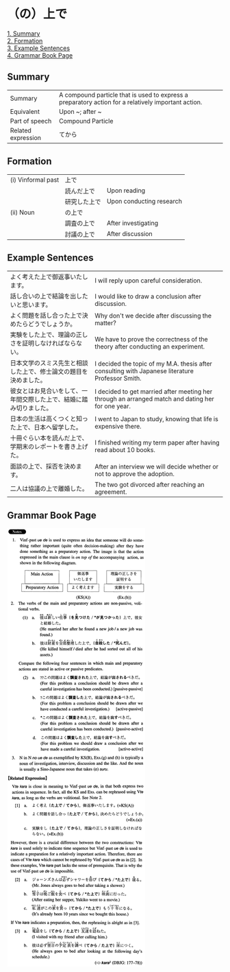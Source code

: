 # （の）上で

[1. Summary](#summary)<br>
[2. Formation](#formation)<br>
[3. Example Sentences](#example-sentences)<br>
[4. Grammar Book Page](#grammar-book-page)<br>


## Summary

<table><tr>   <td>Summary</td>   <td>A compound particle that is used to express a preparatory action for a relatively important action.</td></tr><tr>   <td>Equivalent</td>   <td>Upon ~; after ~</td></tr><tr>   <td>Part of speech</td>   <td>Compound Particle</td></tr><tr>   <td>Related expression</td>   <td>てから</td></tr></table>

## Formation

<table class="table"><tbody><tr class="tr head"><td class="td"><span class="numbers">(i)</span> <span class="bold">Vinformal past</span></td><td class="td"><span class="concept">上で</span></td><td class="td"></td></tr><tr class="tr"><td class="td"></td><td class="td"><span>読んだ</span><span class="concept">上で</span></td><td class="td"><span>Upon reading</span></td></tr><tr class="tr"><td class="td"></td><td class="td"><span>研究した</span><span class="concept">上で</span></td><td class="td"><span>Upon conducting research</span></td></tr><tr class="tr head"><td class="td"><span class="numbers">(ii)</span> <span class="bold">Noun</span></td><td class="td"><span class="concept">の上で</span></td><td class="td"></td></tr><tr class="tr"><td class="td"></td><td class="td"><span>調査</span><span class="concept">の上で</span></td><td class="td"><span>After investigating</span></td></tr><tr class="tr"><td class="td"></td><td class="td"><span>討議</span><span class="concept">の上で</span></td><td class="td"><span>After discussion</span></td></tr></tbody></table>

## Example Sentences

<table><tr>   <td>よく考えた上で御返事いたします。</td>   <td>I will reply upon careful consideration.</td></tr><tr>   <td>話し合いの上で結論を出したいと思います。</td>   <td>I would like to draw a conclusion after discussion.</td></tr><tr>   <td>よく問題を話し合った上で決めたらどうでしょうか。</td>   <td>Why don't we decide after discussing the matter?</td></tr><tr>   <td>実験をした上で、理論の正しさを証明しなければならない。</td>   <td>We have to prove the correctness of the theory after conducting an experiment.</td></tr><tr>   <td>日本文学のスミス先生と相談した上で、修士論文の題目を決めました。</td>   <td>I decided the topic of my M.A. thesis after consulting with Japanese literature Professor Smith.</td></tr><tr>   <td>彼女とはお見合いをして、一年間交際した上で、結婚に踏み切りました。</td>   <td>I decided to get married after meeting her through an arranged match and dating her for one year.</td></tr><tr>   <td>日本の生活は高くつくと知った上で、日本へ留学した。</td>   <td>I went to Japan to study, knowing that life is expensive there.</td></tr><tr>   <td>十冊ぐらい本を読んだ上で、学期末のレポートを書き上げた。</td>   <td>I finished writing my term paper after having read about 10 books.</td></tr><tr>   <td>面談の上で、採否を決めます。</td>   <td>After an interview we will decide whether or not to approve the adoption.</td></tr><tr>   <td>二人は協議の上で離婚した。</td>   <td>The two got divorced after reaching an agreement.</td></tr></table>

## Grammar Book Page

![](../img/Intermediate(の)上で.png)

